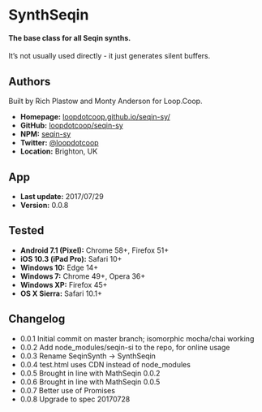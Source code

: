 # SynthSeqin

#### The base class for all Seqin synths.

It’s not usually used directly - it just generates silent buffers.


Authors
-------
Built by Rich Plastow and Monty Anderson for Loop.Coop.

+ __Homepage:__     [loopdotcoop.github.io/seqin-sy/](https://loopdotcoop.github.io/seqin-sy/)
+ __GitHub:__       [loopdotcoop/seqin-sy](https://github.com/loopdotcoop/seqin-sy)
+ __NPM:__          [seqin-sy](https://www.npmjs.com/package/seqin-sy)
+ __Twitter:__      [@loopdotcoop](https://twitter.com/loopdotcoop)
+ __Location:__     Brighton, UK


App
---
+ __Last update:__  2017/07/29
+ __Version:__      0.0.8


Tested
------
+ __Android 7.1 (Pixel):__  Chrome 58+, Firefox 51+
+ __iOS 10.3 (iPad Pro):__  Safari 10+
+ __Windows 10:__           Edge 14+
+ __Windows 7:__            Chrome 49+, Opera 36+
+ __Windows XP:__           Firefox 45+
+ __OS X Sierra:__          Safari 10.1+


Changelog
---------
+ 0.0.1       Initial commit on master branch; isomorphic mocha/chai working
+ 0.0.2       Add node_modules/seqin-si to the repo, for online usage
+ 0.0.3       Rename SeqinSynth -> SynthSeqin
+ 0.0.4       test.html uses CDN instead of node_modules
+ 0.0.5       Brought in line with MathSeqin 0.0.2
+ 0.0.6       Brought in line with MathSeqin 0.0.5
+ 0.0.7       Better use of Promises
+ 0.0.8       Upgrade to spec 20170728
